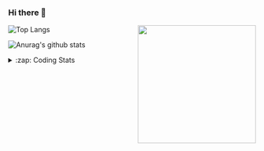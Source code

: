 ### Hi there 👋

<!--
**tao8687/tao8687** is a ✨ _special_ ✨ repository because its `README.md` (this file) appears on your GitHub profile.

Here are some ideas to get you started:

- 🔭 I’m currently working on ...
- 🌱 I’m currently learning ...
- 👯 I’m looking to collaborate on ...
- 🤔 I’m looking for help with ...
- 💬 Ask me about ...
- 📫 How to reach me: ...
- 😄 Pronouns: ...
- ⚡ Fun fact: ...
-->

<img align='right' src="https://media.giphy.com/media/M9gbBd9nbDrOTu1Mqx/giphy.gif" width="240">

  
![Top Langs](https://github-readme-stats.vercel.app/api/top-langs/?username=tao8687&layout=compact&title_color=23238E&text_color=A67D3D)

![Anurag's github stats](https://github-readme-stats.vercel.app/api?username=tao8687&show_icons=true&&text_color=A67D3D&title_color=23238E&show_icons=false&count_private=true&hide=stars)

<details>
  <summary>:zap: Coding Stats</summary>
  <br>
    
<!--START_SECTION:waka-->

```txt
From: 05 February 2025 - To: 12 February 2025

Other              4 hrs 14 mins   ██████▓░░░░░░░░░░░░░░░░░░   27.22 %
Python             2 hrs 57 mins   ████▓░░░░░░░░░░░░░░░░░░░░   19.03 %
C++                2 hrs 43 mins   ████▒░░░░░░░░░░░░░░░░░░░░   17.55 %
Prolog             1 hr 50 mins    ███░░░░░░░░░░░░░░░░░░░░░░   11.87 %
Markdown           1 hr 21 mins    ██▒░░░░░░░░░░░░░░░░░░░░░░   08.67 %
```

<!--END_SECTION:waka-->
</details>
